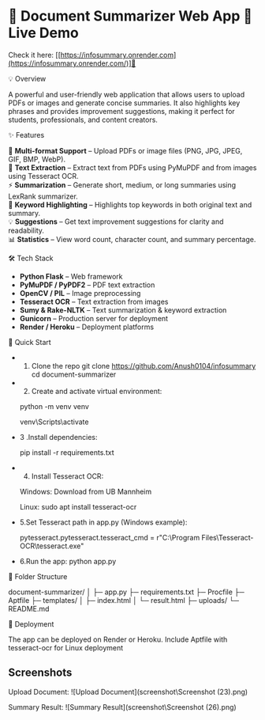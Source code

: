 # 🌟 Document Summarizer Web App 🔗 Live Demo

Check it here: [[https://infosummary.onrender.com](https://infosummary.onrender.com/)]🚀

💡 Overview

A powerful and user-friendly web application that allows users to upload PDFs or images and generate concise summaries. It also highlights key phrases and provides improvement suggestions, making it perfect for students, professionals, and content creators.

✨ Features

📄 **Multi-format Support** – Upload PDFs or image files (PNG, JPG, JPEG, GIF, BMP, WebP).  
📝 **Text Extraction** – Extract text from PDFs using PyMuPDF and from images using Tesseract OCR.  
⚡ **Summarization** – Generate short, medium, or long summaries using LexRank summarizer.  
🔑 **Keyword Highlighting** – Highlights top keywords in both original text and summary.  
💡 **Suggestions** – Get text improvement suggestions for clarity and readability.  
📊 **Statistics** – View word count, character count, and summary percentage.  

🛠️ Tech Stack

- **Python Flask** – Web framework  
- **PyMuPDF / PyPDF2** – PDF text extraction  
- **OpenCV / PIL** – Image preprocessing  
- **Tesseract OCR** – Text extraction from images  
- **Sumy & Rake-NLTK** – Text summarization & keyword extraction  
- **Gunicorn** – Production server for deployment  
- **Render / Heroku** – Deployment platforms  

🚀 Quick Start

- 1. Clone the repo
git clone https://github.com/Anush0104/infosummary
cd document-summarizer

- 2. Create and activate virtual environment:

    python -m venv venv

    venv\Scripts\activate


- 3 .Install dependencies:

    pip install -r requirements.txt


- 4. Install Tesseract OCR:

    Windows: Download from UB Mannheim

    Linux: sudo apt install tesseract-ocr

- 5.Set Tesseract path in app.py (Windows example):

    pytesseract.pytesseract.tesseract_cmd = r"C:\Program Files\Tesseract-OCR\tesseract.exe"


- 6.Run the app:
  python app.py


📂 Folder Structure

document-summarizer/
│
├─ app.py
├─ requirements.txt
├─ Procfile
├─ Aptfile
├─ templates/
│   ├─ index.html
│   └─ result.html
├─ uploads/
└─ README.md


🎯 Deployment

The app can be deployed on Render or Heroku. Include Aptfile with tesseract-ocr for Linux deployment

## Screenshots



Upload Document:
![Upload Document](screenshot\Screenshot (23).png)

Summary Result:
![Summary Result](screenshot\Screenshot (26).png)
